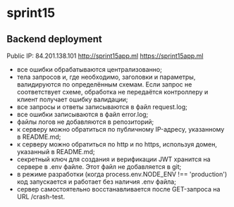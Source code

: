 # sprint15
## Backend deployment

Public IP: 84.201.138.101
http://sprint15app.ml https://sprint15app.ml

* все ошибки обрабатываются централизованно;
* тела запросов и, где необходимо, заголовки и параметры, валидируются по определённым схемам. Если запрос не соответствует схеме, обработка не передаётся контроллеру и клиент получает ошибку валидации;
* все запросы и ответы записываются в файл request.log;
* все ошибки записываются в файл error.log;
* файлы логов не добавляются в репозиторий;
* к серверу можно обратиться по публичному IP-адресу, указанному в README.md;
* к серверу можно обратиться по http и по https, используя домен, указанный в README.md;
* секретный ключ для создания и верификации JWT хранится на сервере в .env файле. Этот файл не добавляется в git;
* в режиме разработки (когда process.env.NODE_ENV !== 'production') код запускается и работает без наличия .env файла;
* сервер самостоятельно восстанавливается после GET-запроса на URL /crash-test.

